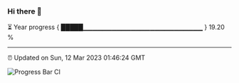 ### Hi there 👋

⏳ Year progress { █████▁▁▁▁▁▁▁▁▁▁▁▁▁▁▁▁▁▁▁▁▁▁▁▁▁ } 19.20 %

---

⏰ Updated on Sun, 12 Mar 2023 01:46:24 GMT

![Progress Bar CI](https://github.com/ZhaoGui/ZhaoGui/workflows/Progress%20Bar%20CI/badge.svg)
